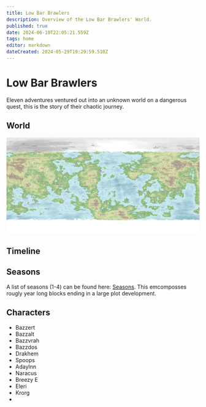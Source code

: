 ```yaml
---
title: Low Bar Brawlers
description: Overview of the Low Bar Brawlers' World.
published: true
date: 2024-06-10T22:05:21.559Z
tags: home
editor: markdown
dateCreated: 2024-05-29T19:29:59.510Z
---
```


# Low Bar Brawlers
Eleven adventures ventured out into an unknown world on a dangerous quest, this is the story of their chaotic journey.

## World
![map.png](/map.png)

## Timeline

## Seasons
A list of seasons (1-4) can be found here: [Seasons](/Seasons). This emcomposses rougly year long blocks ending in a large plot development.

## Characters
- Bazzert
- Bazzalt
- Bazzvrah
- Bazzdos
- Drakhem
- Spoops
- Adaylnn
- Naracus
- Breezy E
- Eleri
- Krorg
- 
